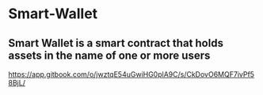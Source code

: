 # Smart-Wallet

## Smart Wallet is a smart contract that holds assets in the name of one or more users


https://app.gitbook.com/o/jwztqE54uGwiHG0plA9C/s/CkDovO6MQF7ivPf58BjL/
